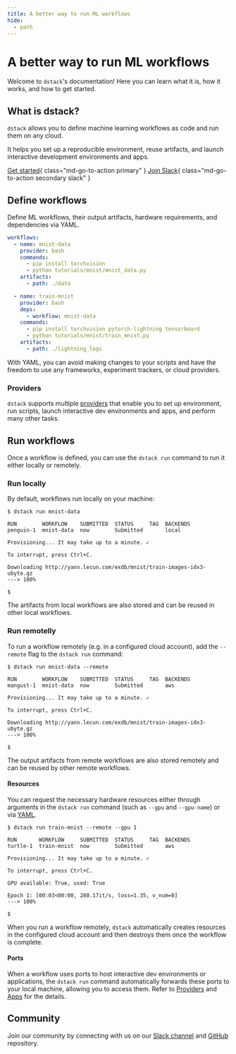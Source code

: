 ```yaml
---
title: A better way to run ML workflows
hide:
  - path
---
```


# A better way to run ML workflows

Welcome to `dstack`'s documentation! Here you can learn what it is, how it works, and how to get started.


## What is dstack?

`dstack` allows you to define machine learning workflows as code and run them on any cloud. 

It helps you set up a reproducible environment, reuse artifacts, and launch interactive development environments and apps.

[Get started](installation.md){ class="md-go-to-action primary" } [Join Slack](https://join.slack.com/t/dstackai/shared_invite/zt-xdnsytie-D4qU9BvJP8vkbkHXdi6clQ){ class="md-go-to-action secondary slack" }

## Define workflows

Define ML workflows, their output artifacts, hardware requirements, and dependencies via YAML.

<div editor-title=".dstack/workflows/mnist.yaml"> 

```yaml
workflows:
  - name: mnist-data
    provider: bash
    commands:
      - pip install torchvision
      - python tutorials/mnist/mnist_data.py
    artifacts:
      - path: ./data

  - name: train-mnist
    provider: bash
    deps:
      - workflow: mnist-data
    commands:
      - pip install torchvision pytorch-lightning tensorboard
      - python tutorials/mnist/train_mnist.py
    artifacts:
      - path: ./lightning_logs
```

</div>

With YAML, you can avoid making changes to your scripts and have the freedom to use any frameworks, experiment trackers,
or cloud providers.

### Providers

`dstack` supports multiple [providers](usage/providers.md) that enable you to set up environment, run scripts, launch interactive dev environments and apps, and perform many other tasks.

## Run workflows

Once a workflow is defined, you can use the `dstack run` command to run it either locally or remotely. 

### Run locally

By default, workflows run locally on your machine:

<div class="termy">

```shell
$ dstack run mnist-data

RUN        WORKFLOW    SUBMITTED  STATUS     TAG  BACKENDS
penguin-1  mnist-data  now        Submitted       local

Provisioning... It may take up to a minute. ✓

To interrupt, press Ctrl+C.

Downloading http://yann.lecun.com/exdb/mnist/train-images-idx3-ubyte.gz
---> 100%

$ 
```

</div>

The artifacts from local workflows are also stored and can be reused in other local workflows.

### Run remotelly

To run a workflow remotely (e.g. in a configured cloud account), add the `--remote` flag to the `dstack run` command:

<div class="termy">

```shell
$ dstack run mnist-data --remote

RUN        WORKFLOW    SUBMITTED  STATUS     TAG  BACKENDS
mangust-1  mnist-data  now        Submitted       aws

Provisioning... It may take up to a minute. ✓

To interrupt, press Ctrl+C.

Downloading http://yann.lecun.com/exdb/mnist/train-images-idx3-ubyte.gz
---> 100%

$ 
```

</div>

The output artifacts from remote workflows are also stored remotely and can be reused by other remote workflows.

#### Resources

You can request the necessary hardware resources either through arguments in the `dstack run` command (such
as `--gpu` and `--gpu-name`) or via [YAML](reference/providers/bash.md#resources).

<div class="termy">

```shell
$ dstack run train-mnist --remote --gpu 1

RUN       WORKFLOW     SUBMITTED  STATUS     TAG  BACKENDS
turtle-1  train-mnist  now        Submitted       aws

Provisioning... It may take up to a minute. ✓

To interrupt, press Ctrl+C.

GPU available: True, used: True

Epoch 1: [00:03<00:00, 280.17it/s, loss=1.35, v_num=0]
---> 100%

$ 
```

</div>

When you run a workflow remotely, `dstack` automatically creates resources in the configured cloud account
and then destroys them once the workflow is complete.

#### Ports

When a workflow uses ports to host interactive dev environments or applications, the `dstack run` command automatically
forwards these ports to your local machine, allowing you to access them. 
Refer to [Providers](usage/providers.md) and [Apps](usage/apps.md) for the details.

## Community

Join our community by connecting with
us on our [Slack channel](https://join.slack.com/t/dstackai/shared_invite/zt-xdnsytie-D4qU9BvJP8vkbkHXdi6clQ)
and [GitHub](https://github.com/dstackai/dstack) repository.